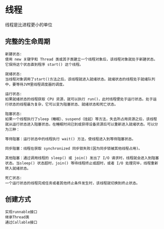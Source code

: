 # 线程


线程是比进程更小的单位


完整的生命周期
--
    新建状态:
    使用 new 关键字和 Thread 类或其子类建立一个线程对象后，该线程对象就处于新建状态。它保持这个状态直到程序 start() 这个线程。
    
    就绪状态:
    当线程对象调用了start()方法之后，该线程就进入就绪状态。就绪状态的线程处于就绪队列中，要等待JVM里线程调度器的调度。
    
    运行状态:
    如果就绪状态的线程获取 CPU 资源，就可以执行 run()，此时线程便处于运行状态。处于运行状态的线程最为复杂，它可以变为阻塞状态、就绪状态和死亡状态。
    
    阻塞状态:
    如果一个线程执行了sleep（睡眠）、suspend（挂起）等方法，失去所占用资源之后，该线程就从运行状态进入阻塞状态。在睡眠时间已到或获得设备资源后可以重新进入就绪状态。可以分为三种：
    
    等待阻塞：运行状态中的线程执行 wait() 方法，使线程进入到等待阻塞状态。
    
    同步阻塞：线程在获取 synchronized 同步锁失败(因为同步锁被其他线程占用)。
    
    其他阻塞：通过调用线程的 sleep() 或 join() 发出了 I/O 请求时，线程就会进入到阻塞状态。当sleep() 状态超时，join() 等待线程终止或超时，或者 I/O 处理完毕，线程重新转入就绪状态。
    
    死亡状态:
    一个运行状态的线程完成任务或者其他终止条件发生时，该线程就切换到终止状态。
    
创建方式
--
    实现runnable接口
    继承Thread类
    通过Callable接口
